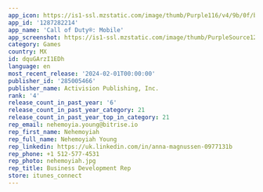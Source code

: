 ```yaml
---
app_icon: https://is1-ssl.mzstatic.com/image/thumb/Purple116/v4/9b/0f/bb/9b0fbb2f-e299-3ed2-bdb3-e3e8ca853daa/AppIcon-1x_U007emarketing-0-9-0-85-220.png/1024x1024bb.png
app_id: '1287282214'
app_name: 'Call of Duty®: Mobile'
app_screenshot: https://is1-ssl.mzstatic.com/image/thumb/PurpleSource126/v4/a7/d1/4d/a7d14d53-f5c5-a120-e718-42a1c62f12e8/7f05c18b-ac5a-4bf5-8f69-cf580d30109f_CODM_SS_2_2688x1242_EN.png/2688x1242bb.png
category: Games
country: MX
id: dquGArzI1EDh
language: en
most_recent_release: '2024-02-01T00:00:00'
publisher_id: '285005466'
publisher_name: Activision Publishing, Inc.
rank: '4'
release_count_in_past_year: '6'
release_count_in_past_year_category: 21
release_count_in_past_year_top_in_category: 21
rep_email: nehemoyia.young@bitrise.io
rep_first_name: Nehemoyiah
rep_full_name: Nehemoyiah Young
rep_linkedin: https://uk.linkedin.com/in/anna-magnussen-0977131b
rep_phone: +1 512-577-4531
rep_photo: nehemoyiah.jpg
rep_title: Business Development Rep
store: itunes_connect
---
```

